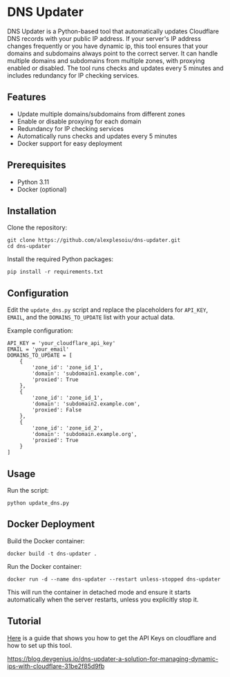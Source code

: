 # DNS Updater

DNS Updater is a Python-based tool that automatically updates Cloudflare DNS records with your public IP address. If your server's IP address changes frequently or you have dynamic ip, this tool ensures that your domains and subdomains always point to the correct server. It can handle multiple domains and subdomains from multiple zones, with proxying enabled or disabled. The tool runs checks and updates every 5 minutes and includes redundancy for IP checking services.

## Features

- Update multiple domains/subdomains from different zones
- Enable or disable proxying for each domain
- Redundancy for IP checking services
- Automatically runs checks and updates every 5 minutes
- Docker support for easy deployment

## Prerequisites

- Python 3.11
- Docker (optional)

## Installation

Clone the repository:

```
git clone https://github.com/alexplesoiu/dns-updater.git
cd dns-updater
```


Install the required Python packages:
```
pip install -r requirements.txt
```

## Configuration

Edit the `update_dns.py` script and replace the placeholders for `API_KEY`, `EMAIL`, and the `DOMAINS_TO_UPDATE` list with your actual data.

Example configuration:
```
API_KEY = 'your_cloudflare_api_key'
EMAIL = 'your_email'
DOMAINS_TO_UPDATE = [
    {
        'zone_id': 'zone_id_1',
        'domain': 'subdomain1.example.com',
        'proxied': True
    },
    {
        'zone_id': 'zone_id_1',
        'domain': 'subdomain2.example.com',
        'proxied': False
    },
    {
        'zone_id': 'zone_id_2',
        'domain': 'subdomain.example.org',
        'proxied': True
    }
]
```

## Usage
Run the script:

```
python update_dns.py
```

## Docker Deployment
Build the Docker container:

```
docker build -t dns-updater .
```

Run the Docker container:
```
docker run -d --name dns-updater --restart unless-stopped dns-updater
```

This will run the container in detached mode and ensure it starts automatically when the server restarts, unless you explicitly stop it.

## Tutorial
[Here](https://blog.devgenius.io/dns-updater-a-solution-for-managing-dynamic-ips-with-cloudflare-31be2f85d9fb) is a guide that shows you how to get the API Keys on cloudflare and how to set up this tool.

https://blog.devgenius.io/dns-updater-a-solution-for-managing-dynamic-ips-with-cloudflare-31be2f85d9fb
